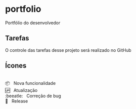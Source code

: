 # portfolio
Portfólio do desenvolvedor

## Tarefas

O controle das tarefas desse projeto será realizado no GitHub

## Ícones

<br/>:package: &nbsp; Nova funcionalidade
<br/>:up: &nbsp; Atualização
<br/>:beeatle: &nbsp; Correção de bug
<br/>:checkered_flag: &nbsp; Release
